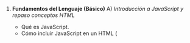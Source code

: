 
1. **Fundamentos del Lenguaje (Básico)**
 A) *Introducción a JavaScript y repaso conceptos HTML*
    - Qué es JavaScript.
    - Cómo incluir JavaScript en un HTML (<script> en head, body, y archivo externo).
 B) *Sintaxis y estructuras básicas*
    - Variables y constantes (var, let, const).
    - Tipos de datos primitivos (string, number, boolean, null, undefined, symbol, bigint).
    - Operadores (aritméticos, de comparación, lógicos, ternarios).
    - Declaraciones (if, else if, else, switch).
    - Ciclos (for, while, do-while, for-in, for-of).
 C) *Funciones*
    - Declaración y expresión de funciones.
    - Arrow functions (()=>).
    - Parámetros por defecto y rest (...).
    - Closures.


2. Manipulación del DOM
Selección de elementos
document.getElementById, querySelector, querySelectorAll.
Modificación del DOM
Cambiar texto y HTML (textContent, innerHTML, outerHTML).
Modificar atributos (setAttribute, getAttribute).
Cambiar estilos (style).
Crear, clonar y eliminar elementos (createElement, appendChild, removeChild).
Eventos
addEventListener y tipos de eventos (click, keydown, input).
Delegación de eventos.
Propagación de eventos (bubbling y capturing).
preventDefault y stopPropagation.

3. Programación Funcional
Métodos de Arrays
Transformación (map, filter, reduce, flatMap).
Iteración (forEach).
Búsqueda (find, findIndex, some, every).
Ordenación y filtrado (sort, reverse).
Inmutabilidad
Cómo evitar mutaciones directas (uso de slice, concat, spread operator).
Funciones puras y composición
Ejemplos prácticos.
compose y pipe (implementaciones propias o uso de librerías como Ramda).

4. Asincronismo
Callbacks
Uso básico y problemas de anidación (callback hell).
Promises
Creación y consumo (then, catch, finally).
Métodos (Promise.all, Promise.race, Promise.allSettled).
Async/Await
Conversión de promesas en código secuencial.
Manejo de errores con try-catch.
Event Loop
Entender cómo funciona el event loop y la cola de tareas.
Microtareas y macrotareas (queueMicrotask, setTimeout).
5. ES6+ (Modern JavaScript)
Características clave
Destructuración de objetos y arrays.
Plantillas literales (Template literals).
Spread y rest operator.
Módulos de JavaScript (import y export).
Clases
Sintaxis y métodos (constructor, métodos estáticos, getters y setters).
Herencia (extends, super).
Iteradores y Generadores
Uso de Symbol.iterator.
Generadores (function* y yield).
6. Gestión Avanzada de Datos
Objetos
Propiedades dinámicas y acceso a propiedades (bracket notation, dot notation).
Métodos (Object.keys, Object.values, Object.entries, Object.assign, Object.freeze).
Arrays avanzados
Array-like objects y conversión a arrays (Array.from).
Map, Set, WeakMap, WeakSet
Diferencias y casos de uso.
Deep Copy y Shallow Copy
Métodos para copiar objetos (JSON.parse, structuredClone, librerías como Lodash).
7. Manejo de Errores
Errores comunes
TypeError, ReferenceError, SyntaxError.
Estructuras de manejo de errores
try-catch-finally.
Throwing custom errors.
Creación de errores personalizados
Uso de class para crear errores personalizados.
8. Testing
Tipos de pruebas
Unitarias, de integración y funcionales.
Herramientas de testing
Introducción a Jest, Mocha o Jasmine.
Escribir pruebas
Pruebas con mocks y spies.
Cobertura de código.
9. Node.js y Backend con JavaScript
Fundamentos de Node.js
Módulos (require, import/export).
File System (fs).
Streams y buffers.
Frameworks
Introducción a Express.js.
Middleware y rutas.
Bases de datos
Conexión con MongoDB (Mongoose) y PostgreSQL (Sequelize).
CRUD básico.
Real-time
Uso de WebSockets con Socket.io.
10. Programación Avanzada
Patrones de Diseño
Singleton, Factory, Observer, Module, Strategy.
Programación Reactiva
Introducción a RxJS.
Streams y Observables.
Web Workers
Trabajos en segundo plano.
Optimización de rendimiento
Técnicas como debouncing, throttling.
Lazy loading, tree shaking.
11. Seguridad
Principios de seguridad en JavaScript
XSS, CSRF, Clickjacking.
Uso seguro de datos
Escapado de HTML.
Hashing y cifrado básico.
12. Frontend Avanzado
Frameworks
React (Hooks, Context, Redux).
Vue (Directivas, Vuex).
Angular (Componentes, servicios, pipes).
Optimización
Virtual DOM.
Server-Side Rendering (SSR) y Static-Site Generation (SSG).
13. Metaprogramación
Proxies
Definición y usos.
Reflect
Métodos avanzados de manipulación de objetos.
Decoradores
Implementaciones con ES7.
14. Web APIs Avanzadas
Canvas API
Gráficos 2D.
WebRTC
Comunicación en tiempo real.
WebAssembly
Introducción y ejemplos básicos.
15. Herramientas del Ecosistema
Bundlers
Webpack, Vite, Parcel.
Transpilers
Babel.
Linter y formateadores
ESLint, Prettier.
16. Conceptos Futuristas
Machine Learning con JavaScript
TensorFlow.js.
Quantum Computing
Introducción con Qiskit.js.